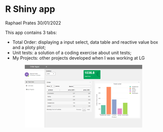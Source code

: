 R Shiny app
================
Raphael Prates
30/01/2022

This app contains 3 tabs:

-   Total Order: displaying a input select, data table and reactive
    value box and a ploty plot;
-   Unit tests: a solution of a coding exercise about unit tests;
-   My Projects: other projects developed when I was working at LG

<img src="images/shiny_readme.PNG" width="75%" style="display: block; margin: auto;" />
